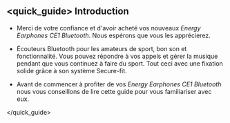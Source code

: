 ## <quick_guide> Introduction

*	Merci de votre confiance et d'avoir acheté vos nouveaux *Energy Earphones CE1 Bluetooth*. Nous espérons que vous les apprécierez.

*	Écouteurs Bluetooth pour les amateurs de sport, bon son et fonctionnalité. Vous pouvez répondre à vos appels et gérer la musique pendant que vous continuez à faire du sport.  Tout ceci avec une fixation solide grâce à son système Secure-fit.

*	Avant de commencer à profiter de vos *Energy Earphones CE1 Bluetooth* nous vous conseillons de lire cette guide pour vous familiariser avec eux. 

</unique> </quick_guide>
